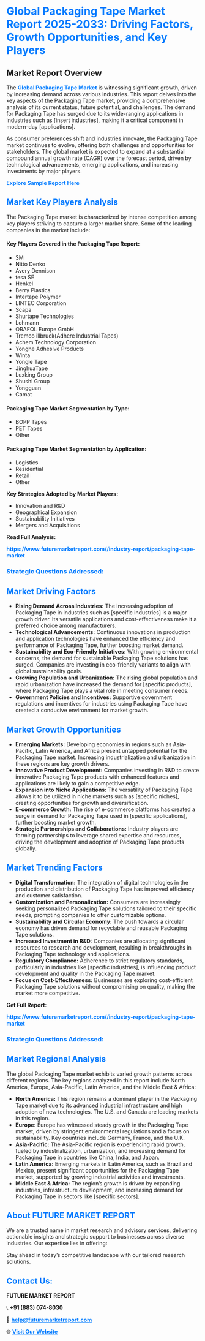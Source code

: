 <h1 style="color: #007BFF;">Global Packaging Tape Market Report 2025-2033: Driving Factors, Growth Opportunities, and Key Players</h1>

<section id="overview">
<h2>Market Report Overview</h2>
<p>The <a href="https://www.futuremarketreport.com//industry-report/packaging-tape-market" style="color: #007BFF; text-decoration: none;"><strong>Global Packaging Tape Market</strong></a> is witnessing significant growth, driven by increasing demand across various industries. This report delves into the key aspects of the Packaging Tape market, providing a comprehensive analysis of its current status, future potential, and challenges. The demand for Packaging Tape has surged due to its wide-ranging applications in industries such as [insert industries], making it a critical component in modern-day [applications].</p>
<p>As consumer preferences shift and industries innovate, the Packaging Tape market continues to evolve, offering both challenges and opportunities for stakeholders. The global market is expected to expand at a substantial compound annual growth rate (CAGR) over the forecast period, driven by technological advancements, emerging applications, and increasing investments by major players.</p>
</section>

<section id="overview">
<p><a href="https://www.futuremarketreport.com//request-sample/reportId=48992" style="color: #007BFF; text-decoration: none;"><strong>Explore Sample Report Here</strong></a></p>
</section>

<section id="key-players">
<h2 style="color: #007BFF;">Market Key Players Analysis</h2>
<p>The Packaging Tape market is characterized by intense competition among key players striving to capture a larger market share. Some of the leading companies in the market include:</p>
<h4>Key Players Covered in the Packaging Tape Report:</h4>
<ul><li>3M</li><li>Nitto Denko</li><li>Avery Dennison</li><li>tesa SE</li><li>Henkel</li><li>Berry Plastics</li><li>Intertape Polymer</li><li>LINTEC Corporation</li><li>Scapa</li><li>Shurtape Technologies</li><li>Lohmann</li><li>ORAFOL Europe GmbH</li><li>Tremco illbruck(Adhere Industrial Tapes)</li><li>Achem Technology Corporation</li><li>Yonghe Adhesive Products</li><li>Winta</li><li>Yongle Tape</li><li>JinghuaTape</li><li>Luxking Group</li><li>Shushi Group</li><li>Yongguan</li><li>Camat</li></ul>
<h4>Packaging Tape Market Segmentation by Type:</h4>
<ul><li>BOPP Tapes</li><li>PET Tapes</li><li>Other</li></ul>

<h4>Packaging Tape Market Segmentation by Application:</h4>
<ul><li>Logistics</li><li>Residential</li><li>Retail</li><li>Other</li></ul>
<p><strong>Key Strategies Adopted by Market Players:</strong></p>
<ul>
<li>Innovation and R&D</li>
<li>Geographical Expansion</li>
<li>Sustainability Initiatives</li>
<li>Mergers and Acquisitions</li>
</ul>
</section>

<section>
<p><strong>Read Full Analysis: </strong></p><a href="https://www.futuremarketreport.com//industry-report/packaging-tape-market" style="color: #007BFF; text-decoration: none;"><strong>https://www.futuremarketreport.com//industry-report/packaging-tape-market</strong></a>
<h3 style="color: #007BFF;">Strategic Questions Addressed:</h3>
</section>

<section id="driving-factors">
<h2 style="color: #007BFF;">Market Driving Factors</h2>
<ul>
<li><strong>Rising Demand Across Industries:</strong> The increasing adoption of Packaging Tape in industries such as [specific industries] is a major growth driver. Its versatile applications and cost-effectiveness make it a preferred choice among manufacturers.</li>
<li><strong>Technological Advancements:</strong> Continuous innovations in production and application technologies have enhanced the efficiency and performance of Packaging Tape, further boosting market demand.</li>
<li><strong>Sustainability and Eco-Friendly Initiatives:</strong> With growing environmental concerns, the demand for sustainable Packaging Tape solutions has surged. Companies are investing in eco-friendly variants to align with global sustainability goals.</li>
<li><strong>Growing Population and Urbanization:</strong> The rising global population and rapid urbanization have increased the demand for [specific products], where Packaging Tape plays a vital role in meeting consumer needs.</li>
<li><strong>Government Policies and Incentives:</strong> Supportive government regulations and incentives for industries using Packaging Tape have created a conducive environment for market growth.</li>
</ul>
</section>

<section id="growth-opportunities">
<h2 style="color: #007BFF;">Market Growth Opportunities</h2>
<ul>
<li><strong>Emerging Markets:</strong> Developing economies in regions such as Asia-Pacific, Latin America, and Africa present untapped potential for the Packaging Tape market. Increasing industrialization and urbanization in these regions are key growth drivers.</li>
<li><strong>Innovative Product Development:</strong> Companies investing in R&D to create innovative Packaging Tape products with enhanced features and applications are likely to gain a competitive edge.</li>
<li><strong>Expansion into Niche Applications:</strong> The versatility of Packaging Tape allows it to be utilized in niche markets such as [specific niches], creating opportunities for growth and diversification.</li>
<li><strong>E-commerce Growth:</strong> The rise of e-commerce platforms has created a surge in demand for Packaging Tape used in [specific applications], further boosting market growth.</li>
<li><strong>Strategic Partnerships and Collaborations:</strong> Industry players are forming partnerships to leverage shared expertise and resources, driving the development and adoption of Packaging Tape products globally.</li>
</ul>
</section>

<section id="trending-factors">
<h2 style="color: #007BFF;">Market Trending Factors</h2>
<ul>
<li><strong>Digital Transformation:</strong> The integration of digital technologies in the production and distribution of Packaging Tape has improved efficiency and customer satisfaction.</li>
<li><strong>Customization and Personalization:</strong> Consumers are increasingly seeking personalized Packaging Tape solutions tailored to their specific needs, prompting companies to offer customizable options.</li>
<li><strong>Sustainability and Circular Economy:</strong> The push towards a circular economy has driven demand for recyclable and reusable Packaging Tape solutions.</li>
<li><strong>Increased Investment in R&D:</strong> Companies are allocating significant resources to research and development, resulting in breakthroughs in Packaging Tape technology and applications.</li>
<li><strong>Regulatory Compliance:</strong> Adherence to strict regulatory standards, particularly in industries like [specific industries], is influencing product development and quality in the Packaging Tape market.</li>
<li><strong>Focus on Cost-Effectiveness:</strong> Businesses are exploring cost-efficient Packaging Tape solutions without compromising on quality, making the market more competitive.</li>
</ul>
</section>

<section>
<p><strong>Get Full Report: </strong></p><a href="https://www.futuremarketreport.com//industry-report/packaging-tape-market" style="color: #007BFF; text-decoration: none;"><strong>https://www.futuremarketreport.com//industry-report/packaging-tape-market</strong></a>
<h3 style="color: #007BFF;">Strategic Questions Addressed:</h3>
</section>


<section id="regional-analysis">
<h2 style="color: #007BFF;">Market Regional Analysis</h2>
<p>The global Packaging Tape market exhibits varied growth patterns across different regions. The key regions analyzed in this report include North America, Europe, Asia-Pacific, Latin America, and the Middle East & Africa:</p>
<ul>
<li><strong>North America:</strong> This region remains a dominant player in the Packaging Tape market due to its advanced industrial infrastructure and high adoption of new technologies. The U.S. and Canada are leading markets in this region.</li>
<li><strong>Europe:</strong> Europe has witnessed steady growth in the Packaging Tape market, driven by stringent environmental regulations and a focus on sustainability. Key countries include Germany, France, and the U.K.</li>
<li><strong>Asia-Pacific:</strong> The Asia-Pacific region is experiencing rapid growth, fueled by industrialization, urbanization, and increasing demand for Packaging Tape in countries like China, India, and Japan.</li>
<li><strong>Latin America:</strong> Emerging markets in Latin America, such as Brazil and Mexico, present significant opportunities for the Packaging Tape market, supported by growing industrial activities and investments.</li>
<li><strong>Middle East & Africa:</strong> The region’s growth is driven by expanding industries, infrastructure development, and increasing demand for Packaging Tape in sectors like [specific sectors].</li>
</ul>
</section>

<footer>
<h2 style="color: #007BFF;">About FUTURE MARKET REPORT</h2>
<p>We are a trusted name in market research and advisory services, delivering actionable insights and strategic support to businesses across diverse industries. Our expertise lies in offering:</p>

<p>Stay ahead in today’s competitive landscape with our tailored research solutions.</p>

<h2 style="color: #007BFF;">Contact Us:</h2>
<p><strong>FUTURE MARKET REPORT</strong></p>
<p>📞 <strong>+91 (883) 074-8030</strong></p>
<p>📧 <strong><a href="mailto:help@futuremarketreport.com" style="color: #007BFF;">help@futuremarketreport.com</a></strong></p>
<p>🌐 <strong><a href="https://www.futuremarketreport.com/" style="color: #007BFF;">Visit Our Website</a></strong></p>
</footer>